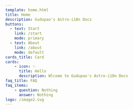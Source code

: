 ```yaml
---
template: home.html
title: Home
description: Gudupao's Astro-i18n Docs
buttons: 
  - text: Start
    link: /start
    mode: primary
  - text: About
    link: /about
    mode: default
cards_title: Card
cards:
    - icon: ✨
      title: Hello
      description: Wlcome to Gudupao's Astro-i18n Docs
faq_title: FAQ
faq_items:
    - question: Nothing
      answer: Nothing
logo: /image2.svg
---
```


